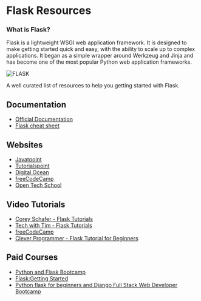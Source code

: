# Flask Resources
### What is Flask?

Flask is a lightweight WSGI web application framework. It is designed to make getting started quick and easy, with the ability to scale up to complex applications. It began as a simple wrapper around Werkzeug and Jinja and has become one of the most popular Python web application frameworks.

![FLASK](https://user-images.githubusercontent.com/49369387/102687693-d7abb400-4216-11eb-970d-fee8ab223424.png)


A well curated list of resources to help you getting started with Flask.

## Documentation

* [Official Documentation](https://flask.palletsprojects.com/en/1.1.x/)
* [Flask cheat sheet](https://prettyprinted.com/flaskcheatsheet)

## Websites

* [Javatpoint](https://www.javatpoint.com/flask-tutorial)
* [Tutorialspoint](https://www.tutorialspoint.com/flask/index.htm)
* [Digital Ocean](https://www.digitalocean.com/community/tutorials/how-to-make-a-web-application-using-flask-in-python-3)
* [freeCodeCamp](https://www.freecodecamp.org/news/how-to-build-a-web-application-using-flask-and-deploy-it-to-the-cloud-3551c985e492/)
* [Open Tech School](https://opentechschool.github.io/python-flask/)


## Video Tutorials

* [Corey Schafer - Flask Tutorials](https://www.youtube.com/playlist?list=PL-osiE80TeTs4UjLw5MM6OjgkjFeUxCYH)
* [Tech with Tim - Flask Tutorials](https://www.youtube.com/playlist?list=PLzMcBGfZo4-n4vJJybUVV3Un_NFS5EOgX)
* [freeCodeCamp](https://www.youtube.com/watch?v=Z1RJmh_OqeA)
* [Clever Programmer - Flask Tutorial for Beginners](https://www.youtube.com/watch?v=3mwFC4SHY-Y)

## Paid Courses

* [Python and Flask Bootcamp](https://www.udemy.com/course/python-and-flask-bootcamp-create-websites-using-flask/)
* [Flask:Getting Started](https://www.pluralsight.com/courses/flask-getting-started)
* [Python flask for beginners and Django Full Stack Web Developer Bootcamp](https://www.udemy.com/course/python-flask-beginners/)
